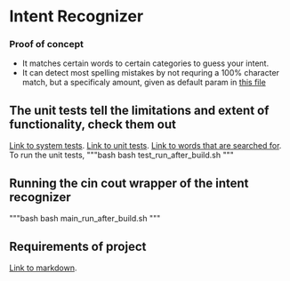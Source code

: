 # Intent Recognizer
### Proof of concept
- It matches certain words to certain categories to guess your intent.
- It can detect most spelling mistakes by not requring a 100% character match, but a specificaly amount, given as 
default param in [this file](include/are_words_similar.h)

## The unit tests tell the limitations and extent of functionality, check them out
[Link to system tests](./tests/recognize_intent_tests.cpp).
[Link to unit tests](./tests/are_words_similar_tests.cpp).
[Link to words that are searched for](./include/are_words_similar.h).
To run the unit tests,
"""bash
bash test_run_after_build.sh
"""

## Running the cin cout wrapper of the intent recognizer
"""bash
bash main_run_after_build.sh
"""

## Requirements of project
[Link to markdown](./challenges_IntentRecognizer).